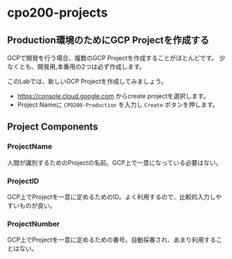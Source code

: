 # cpo200-projects

## Production環境のためにGCP Projectを作成する

GCPで開発を行う場合、複数のGCP Projectを作成することがほとんどです。
少なくとも、開発用,本番用の2つは必ず作成します。

このLabでは、新しいGCP Projectを作成してみましょう。

* https://console.cloud.google.com からcreate projectを選択します。
* Project Nameに `CPO200-Production` を入力し `Create` ボタンを押します。

## Project Components

### ProjectName

人間が識別するためのProjectの名前。GCP上で一意になっている必要はない。

### ProjectID

GCP上でProjectを一意に定めるためのID。よく利用するので、比較的入力しやすいものが良い。

### ProjectNumber

GCP上でProjectを一意に定めるための番号。自動採番され、あまり利用することはない。
